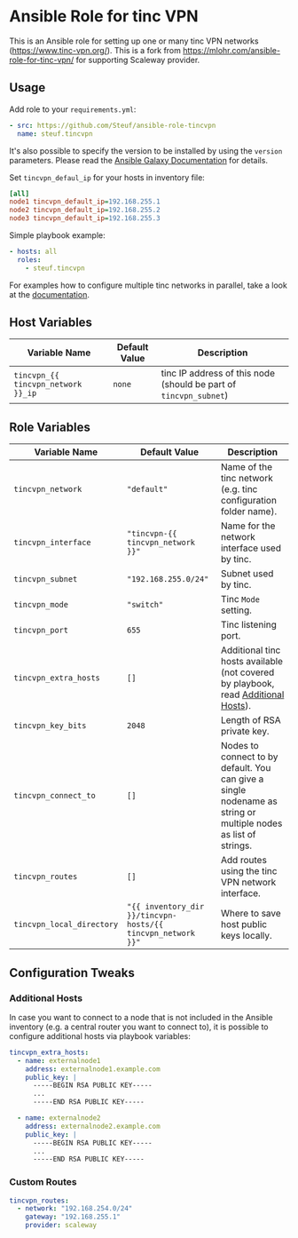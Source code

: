 # Ansible Role for tinc VPN

This is an Ansible role for setting up one or many tinc VPN networks (https://www.tinc-vpn.org/).
This is a fork from https://mlohr.com/ansible-role-for-tinc-vpn/ for supporting Scaleway provider.

## Usage

Add role to your `requirements.yml`:
```yaml
- src: https://github.com/Steuf/ansible-role-tincvpn
  name: steuf.tincvpn
```

It's also possible to specify the version to be installed by using the `version` parameters.
Please read the [Ansible Galaxy Documentation](https://docs.ansible.com/ansible/latest/reference_appendices/galaxy.html#installing-multiple-roles-from-a-file) for details.

Set `tincvpn_defaul_ip` for your hosts in inventory file:
```ini
[all]
node1 tincvpn_default_ip=192.168.255.1
node2 tincvpn_default_ip=192.168.255.2
node3 tincvpn_default_ip=192.168.255.3
```

Simple playbook example:
```yaml
- hosts: all
  roles:
    - steuf.tincvpn
```

For examples how to configure multiple tinc networks in parallel, take a look at the [documentation](doc/multiple-networks.md).


## Host Variables

| Variable Name | Default Value       | Description                                                       |
|---------------|---------------------|-------------------------------------------------------------------|
| `tincvpn_{{ tincvpn_network }}_ip`  | `none`        | tinc IP address of this node (should be part of `tincvpn_subnet`) |


## Role Variables

| Variable Name | Default Value | Description |
|---------------|---------------|-------------|
| `tincvpn_network` | `"default"` | Name of the tinc network (e.g. tinc configuration folder name). |
| `tincvpn_interface` | `"tincvpn-{{ tincvpn_network }}"` | Name for the network interface used by tinc. |
| `tincvpn_subnet` | `"192.168.255.0/24"` | Subnet used by tinc. |
| `tincvpn_mode` | `"switch"` | Tinc `Mode` setting. |
| `tincvpn_port` | `655` | Tinc listening port. |
| `tincvpn_extra_hosts` | `[]` | Additional tinc hosts available (not covered by playbook, read [Additional Hosts](#additional-hosts)). |
| `tincvpn_key_bits` | `2048` | Length of RSA private key. |
| `tincvpn_connect_to` | `[]` | Nodes to connect to by default. You can give a single nodename as string or multiple nodes as list of strings. |
| `tincvpn_routes` | `[]` | Add routes using the tinc VPN network interface. |
| `tincvpn_local_directory` | `"{{ inventory_dir }}/tincvpn-hosts/{{ tincvpn_network }}"` | Where to save host public keys locally. |


## Configuration Tweaks

### Additional Hosts

In case you want to connect to a node that is not included in the Ansible inventory (e.g. a central router you want to connect to), it is possible to configure additional hosts via playbook variables:
```yaml
tincvpn_extra_hosts:
  - name: externalnode1
    address: externalnode1.example.com
    public_key: |
      -----BEGIN RSA PUBLIC KEY-----
      ...
      -----END RSA PUBLIC KEY-----

  - name: externalnode2
    address: externalnode2.example.com
    public_key: |
      -----BEGIN RSA PUBLIC KEY-----
      ...
      -----END RSA PUBLIC KEY-----
```


### Custom Routes

```yaml
tincvpn_routes:
  - network: "192.168.254.0/24"
    gateway: "192.168.255.1"
    provider: scaleway
```
